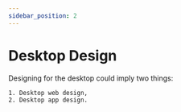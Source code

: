 ```yaml
---
sidebar_position: 2
---
```


# Desktop Design

Designing for the desktop could imply two things:

    1. Desktop web design,
    2. Desktop app design.


